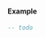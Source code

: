 
<!-- #region shared|jo.waiter.exec -->
#### Example
```lua
-- todo

```
<!-- #endregion shared|jo.waiter.exec -->


